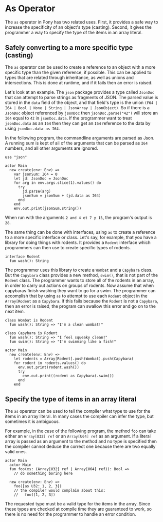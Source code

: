# As Operator

The `as` operator in Pony has two related uses. First, it provides a
safe way to increase the specificity of an object's type
(casting). Second, it gives the programmer a way to specify the type
of the items in an array literal.

## Safely converting to a more specific type (casting)

The `as` operator can be used to create a reference to an object with
a more specific type than the given reference, if possible. This can
be applied to types that are related through inheritance, as well as
unions and intersections. This is done at runtime, and if it fails
then an error is raised.

Let's look at an example. The `json` package provides a type called
`JsonDoc` that can attempt to parse strings as fragments of JSON. The
parsed value is stored in the `data` field of the object, and that
field's type is the union `(F64 | I64 | Bool | None | String |
JsonArray | JsonObject)`. So if there is a `JsonDoc` object referenced
by `jsonDoc` then `jsonDoc.parse("42")` will store an `I64` equal to
`42` in `jsonDoc.data`. If the programmer want to treat `jsonDoc.data`
as an `I64` then they can get an `I64` reference to the data by using
`jsonDoc.data as I64`.

In the following program, the commandline arguments are parsed as
Json. A running sum is kept of all of the arguments that can be parsed
as `I64` numbers, and all other arguments are ignored.

```
use "json"

actor Main
  new create(env: Env) =>
    var jsonSum: I64 = 0
    let jd: JsonDoc = JsonDoc
    for arg in env.args.slice(1).values() do
      try
        jd.parse(arg)
        jsonSum = jsonSum + (jd.data as I64)
      end
    end
    env.out.print(jsonSum.string())
```

When run with the arguments `2 and 4 et 7 y 15`, the program's output
is `28`.

The same thing can be done with interfaces, using `as` to create a
reference to a more specific interface or class. Let's say, for
example, that you have a library for doing things with rodents. It
provides a `Rodent` interface which programmers can then use to create
specific types of rodents.

```pony
interface Rodent
  fun wash(): String
```

The programmer uses this library to create a `Wombat` and a `Capybara`
class. But the `Capybara` class provides a new method, `swim()`, that
is not part of the `Rodent` class. The programmer wants to store all
of the rodents in an array, in order to carry out actions on groups of
rodents. Now assume that when capybaras finish washing they want to go
for a swim. The programmer can accomplish that by using `as` to
attempt to use each `Rodent` object in the `Array[Rodent` as a
`Capybara`. If this fails because the `Rodent` is not a `Capybara`,
then an error is raised; the program can swallow this error and go on
to the next item.

```pony
class Wombat is Rodent
  fun wash(): String => "I'm a clean wombat!"

class Capybara is Rodent
  fun wash(): String => "I feel squeaky clean!"
  fun swim(): String => "I'm swimming like a fish!"

actor Main
  new create(env: Env) =>
    let rodents = Array[Rodent].push(Wombat).push(Capybara)
    for rodent in rodents.values() do
      env.out.print(rodent.wash())
      try
        env.out.print((rodent as Capybara).swim())
      end
    end
```

## Specify the type of items in an array literal

The `as` operator can be used to tell the compiler what type to use
for the items in an array literal. In many cases the compiler can
infer the type, but sometimes it is ambiguous.

For example, in the case of the following program, the method `foo`
can take either an `Array[U32] ref` or an `Array[U64] ref` as an
argument. If a literal array is passed as an argument to the method
and no type is specified then the compiler cannot deduce the correct
one because there are two equally valid ones.

```
actor Main
  actor Main
  fun foo(xs: (Array[U32] ref | Array[U64] ref)): Bool =>
    // do something boring here

  new create(env: Env) =>
    foo([as U32: 1, 2, 3])
    // the compiler would complain about this:
    //   foo([1, 2, 3])
```

The requested type must be a valid type for the items in the
array. Since these types are checked at compile time they are
guaranteed to work, so there is no need for the programmer to handle
an error condition.
